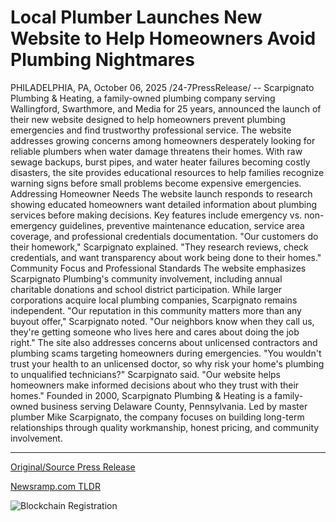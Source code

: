 # Local Plumber Launches New Website to Help Homeowners Avoid Plumbing Nightmares

PHILADELPHIA, PA, October 06, 2025 /24-7PressRelease/ -- Scarpignato Plumbing & Heating, a family-owned plumbing company serving Wallingford, Swarthmore, and Media for 25 years, announced the launch of their new website designed to help homeowners prevent plumbing emergencies and find trustworthy professional service.  The website addresses growing concerns among homeowners desperately looking for reliable plumbers when water damage threatens their homes. With raw sewage backups, burst pipes, and water heater failures becoming costly disasters, the site provides educational resources to help families recognize warning signs before small problems become expensive emergencies.  Addressing Homeowner Needs  The website launch responds to research showing educated homeowners want detailed information about plumbing services before making decisions. Key features include emergency vs. non-emergency guidelines, preventive maintenance education, service area coverage, and professional credentials documentation.  "Our customers do their homework," Scarpignato explained. "They research reviews, check credentials, and want transparency about work being done to their homes."  Community Focus and Professional Standards  The website emphasizes Scarpignato Plumbing's community involvement, including annual charitable donations and school district participation. While larger corporations acquire local plumbing companies, Scarpignato remains independent.  "Our reputation in this community matters more than any buyout offer," Scarpignato noted. "Our neighbors know when they call us, they're getting someone who lives here and cares about doing the job right."  The site also addresses concerns about unlicensed contractors and plumbing scams targeting homeowners during emergencies.  "You wouldn't trust your health to an unlicensed doctor, so why risk your home's plumbing to unqualified technicians?" Scarpignato said. "Our website helps homeowners make informed decisions about who they trust with their homes."  Founded in 2000, Scarpignato Plumbing & Heating is a family-owned business serving Delaware County, Pennsylvania. Led by master plumber Mike Scarpignato, the company focuses on building long-term relationships through quality workmanship, honest pricing, and community involvement. 

---

[Original/Source Press Release](https://www.24-7pressrelease.com/press-release/527407/local-plumber-launches-new-website-to-help-homeowners-avoid-plumbing-nightmares)
                    

[Newsramp.com TLDR](https://newsramp.com/curated-news/local-plumber-launches-website-to-prevent-costly-home-emergencies/742313ae2b56638d52d02052c0ec3b6e) 

 

 



![Blockchain Registration](https://cdn.newsramp.app/24-7PressRelease/qrcode/2510/6/maskp9Ir.webp)